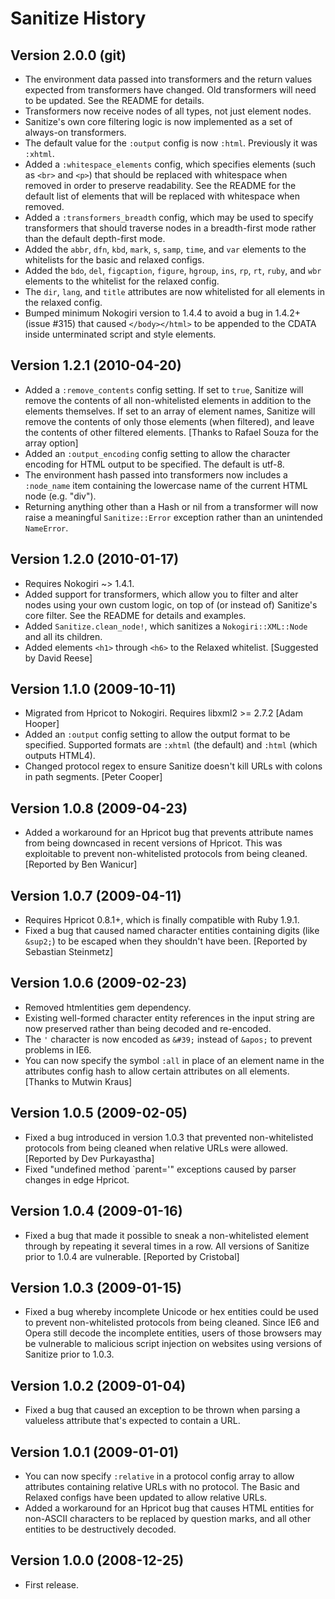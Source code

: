 Sanitize History
================================================================================

Version 2.0.0 (git)
-------------------

  * The environment data passed into transformers and the return values expected
    from transformers have changed. Old transformers will need to be updated.
    See the README for details.
  * Transformers now receive nodes of all types, not just element nodes.
  * Sanitize's own core filtering logic is now implemented as a set of always-on
    transformers.
  * The default value for the `:output` config is now `:html`. Previously it was
    `:xhtml`.
  * Added a `:whitespace_elements` config, which specifies elements (such as
    `<br>` and `<p>`) that should be replaced with whitespace when removed in
    order to preserve readability. See the README for the default list of
    elements that will be replaced with whitespace when removed.
  * Added a `:transformers_breadth` config, which may be used to specify
    transformers that should traverse nodes in a breadth-first mode rather than
    the default depth-first mode.
  * Added the `abbr`, `dfn`, `kbd`, `mark`, `s`, `samp`, `time`, and `var`
    elements to the whitelists for the basic and relaxed configs.
  * Added the `bdo`, `del`, `figcaption`, `figure`, `hgroup`, `ins`, `rp`, `rt`,
    `ruby`, and `wbr` elements to the whitelist for the relaxed config.
  * The `dir`, `lang`, and `title` attributes are now whitelisted for all
    elements in the relaxed config.
  * Bumped minimum Nokogiri version to 1.4.4 to avoid a bug in 1.4.2+
    (issue #315) that caused `</body></html>` to be appended to the CDATA inside
    unterminated script and style elements.


Version 1.2.1 (2010-04-20)
--------------------------

  * Added a `:remove_contents` config setting. If set to `true`, Sanitize will
    remove the contents of all non-whitelisted elements in addition to the
    elements themselves. If set to an array of element names, Sanitize will
    remove the contents of only those elements (when filtered), and leave the
    contents of other filtered elements. [Thanks to Rafael Souza for the array
    option]
  * Added an `:output_encoding` config setting to allow the character encoding
    for HTML output to be specified. The default is utf-8.
  * The environment hash passed into transformers now includes a `:node_name`
    item containing the lowercase name of the current HTML node (e.g. "div").
  * Returning anything other than a Hash or nil from a transformer will now
    raise a meaningful `Sanitize::Error` exception rather than an unintended
    `NameError`.


Version 1.2.0 (2010-01-17)
--------------------------

  * Requires Nokogiri ~> 1.4.1.
  * Added support for transformers, which allow you to filter and alter nodes
    using your own custom logic, on top of (or instead of) Sanitize's core
    filter. See the README for details and examples.
  * Added `Sanitize.clean_node!`, which sanitizes a `Nokogiri::XML::Node` and
    all its children.
  * Added elements `<h1>` through `<h6>` to the Relaxed whitelist. [Suggested by
    David Reese]


Version 1.1.0 (2009-10-11)
--------------------------

  * Migrated from Hpricot to Nokogiri. Requires libxml2 >= 2.7.2 [Adam Hooper]
  * Added an `:output` config setting to allow the output format to be
    specified. Supported formats are `:xhtml` (the default) and `:html` (which
    outputs HTML4).
  * Changed protocol regex to ensure Sanitize doesn't kill URLs with colons in 
    path segments. [Peter Cooper]


Version 1.0.8 (2009-04-23)
--------------------------

  * Added a workaround for an Hpricot bug that prevents attribute names from
    being downcased in recent versions of Hpricot. This was exploitable to
    prevent non-whitelisted protocols from being cleaned. [Reported by Ben
    Wanicur]


Version 1.0.7 (2009-04-11)
--------------------------

  * Requires Hpricot 0.8.1+, which is finally compatible with Ruby 1.9.1.
  * Fixed a bug that caused named character entities containing digits (like
    `&sup2;`) to be escaped when they shouldn't have been. [Reported by
    Sebastian Steinmetz]


Version 1.0.6 (2009-02-23)
--------------------------

  * Removed htmlentities gem dependency.
  * Existing well-formed character entity references in the input string are now
    preserved rather than being decoded and re-encoded.
  * The `'` character is now encoded as `&#39;` instead of `&apos;` to prevent
    problems in IE6.
  * You can now specify the symbol `:all` in place of an element name in the
    attributes config hash to allow certain attributes on all elements. [Thanks
    to Mutwin Kraus]


Version 1.0.5 (2009-02-05)
--------------------------

  * Fixed a bug introduced in version 1.0.3 that prevented non-whitelisted
    protocols from being cleaned when relative URLs were allowed. [Reported by
    Dev Purkayastha]
  * Fixed "undefined method `parent='" exceptions caused by parser changes in
    edge Hpricot.


Version 1.0.4 (2009-01-16)
--------------------------

  * Fixed a bug that made it possible to sneak a non-whitelisted element through
    by repeating it several times in a row. All versions of Sanitize prior to
    1.0.4 are vulnerable. [Reported by Cristobal]


Version 1.0.3 (2009-01-15)
--------------------------

  * Fixed a bug whereby incomplete Unicode or hex entities could be used to
    prevent non-whitelisted protocols from being cleaned. Since IE6 and Opera
    still decode the incomplete entities, users of those browsers may be
    vulnerable to malicious script injection on websites using versions of
    Sanitize prior to 1.0.3.


Version 1.0.2 (2009-01-04)
--------------------------

  * Fixed a bug that caused an exception to be thrown when parsing a valueless
    attribute that's expected to contain a URL.


Version 1.0.1 (2009-01-01)
--------------------------

  * You can now specify `:relative` in a protocol config array to allow
    attributes containing relative URLs with no protocol. The Basic and Relaxed
    configs have been updated to allow relative URLs.
  * Added a workaround for an Hpricot bug that causes HTML entities for
    non-ASCII characters to be replaced by question marks, and all other
    entities to be destructively decoded.


Version 1.0.0 (2008-12-25)
--------------------------

  * First release.
